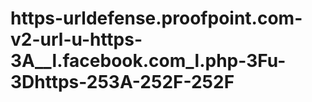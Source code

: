 # https-urldefense.proofpoint.com-v2-url-u-https-3A__l.facebook.com_l.php-3Fu-3Dhttps-253A-252F-252F